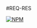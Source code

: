 #REQ-RES

[![NPM](https://nodei.co/npm/req-res.png?downloads=true&downloadRank=true&stars=true)](https://nodei.co/npm/req-res/)
